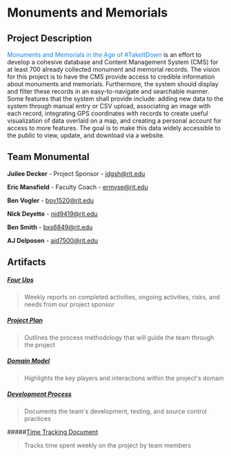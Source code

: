 # Monuments and Memorials

## Project Description

<span style="color: #1a82ef">Monuments and Memorials in the Age of #TakeItDown</span> is an effort to develop a cohesive database and Content Management System (CMS) for at least 700 already collected monument and memorial records. The vision for this project is to have the CMS provide access to credible information about monuments and memorials. Furthermore, the system should display and filter these records in an easy-to-navigate and searchable manner. Some features that the system shall provide include: adding new data to the system through manual entry or CSV upload, associating an image with each record, integrating GPS coordinates with records to create useful visualization of data overlaid on a map, and creating a personal account for access to more features. The goal is to make this data widely accessible to the public to view, update, and download via a website.

## Team Monumental

**Juilee Decker** - Project Sponsor - jdgsh@rit.edu

**Eric Mansfield** - Faculty Coach - ermvse@rit.edu

**Ben Vogler** - bpv1520@rit.edu

**Nick Deyette** - njd9419@rit.edu

**Ben Smith** - bxs6849@rit.edu

**AJ Delposen** - ajd7500@rit.edu

## Artifacts

##### [Four Ups](https://docs.google.com/document/d/1zj41gDrOXjOdTirc-dX1grCMg_b03CCdE1PfyXQn3BE/edit?usp=sharing)

> Weekly reports on completed activities, ongoing activities, risks, and needs from our project sponsor

##### [Project Plan](https://docs.google.com/document/d/1BQaKm9uFAReWpxEQYl4BK4ycp-o0STtcgb0kFxqWWlU/edit?usp=sharing)

> Outlines the process methodology that will guide the team through the project

##### [Domain Model](images/domain-model.png)

> Highlights the key players and interactions within the project's domain

##### [Development Process](https://docs.google.com/document/d/1L28gYyYZFW0e64cs4QhnlfTc214zBOZBC5krmAOhM34/edit?usp=sharing)

> Documents the team's development, testing, and source control practices

#####[Time Tracking Document](https://docs.google.com/spreadsheets/d/1lHfrxCyXWmXALXMZWxi2E5mCRW76cWa-TF2wInzyJ7E/edit?usp=sharing)

> Tracks time spent weekly on the project by team members


